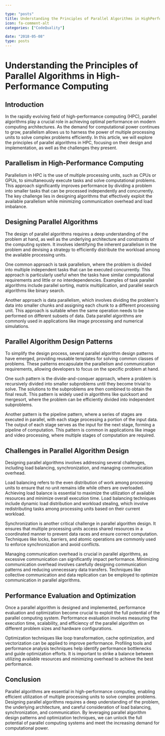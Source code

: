```yaml
---

type: "posts"
title: Understanding the Principles of Parallel Algorithms in HighPerformance Computing
icon: fa-comment-alt
categories: ["CodeQuality"]

date: "2018-05-08"
type: posts
---
```





# Understanding the Principles of Parallel Algorithms in High-Performance Computing

## Introduction

In the rapidly evolving field of high-performance computing (HPC), parallel algorithms play a crucial role in achieving optimal performance on modern computing architectures. As the demand for computational power continues to grow, parallelism allows us to harness the power of multiple processing units to solve complex problems efficiently. In this article, we will explore the principles of parallel algorithms in HPC, focusing on their design and implementation, as well as the challenges they present.

## Parallelism in High-Performance Computing

Parallelism in HPC is the use of multiple processing units, such as CPUs or GPUs, to simultaneously execute tasks and solve computational problems. This approach significantly improves performance by dividing a problem into smaller tasks that can be processed independently and concurrently. The key challenge lies in designing algorithms that effectively exploit the available parallelism while minimizing communication overhead and load imbalance.

## Designing Parallel Algorithms

The design of parallel algorithms requires a deep understanding of the problem at hand, as well as the underlying architecture and constraints of the computing system. It involves identifying the inherent parallelism in the problem and devising a strategy to efficiently distribute the workload among the available processing units.

One common approach is task parallelism, where the problem is divided into multiple independent tasks that can be executed concurrently. This approach is particularly useful when the tasks have similar computational requirements and little or no interdependencies. Examples of task parallel algorithms include parallel sorting, matrix multiplication, and parallel search algorithms like binary search.

Another approach is data parallelism, which involves dividing the problem's data into smaller chunks and assigning each chunk to a different processing unit. This approach is suitable when the same operation needs to be performed on different subsets of data. Data parallel algorithms are commonly used in applications like image processing and numerical simulations.

## Parallel Algorithm Design Patterns

To simplify the design process, several parallel algorithm design patterns have emerged, providing reusable templates for solving common classes of problems. These patterns encapsulate the parallelism and communication requirements, allowing developers to focus on the specific problem at hand.

One such pattern is the divide-and-conquer approach, where a problem is recursively divided into smaller subproblems until they become trivial to solve. The solutions to the subproblems are then combined to obtain the final result. This pattern is widely used in algorithms like quicksort and mergesort, where the problem can be efficiently divided into independent subproblems.

Another pattern is the pipeline pattern, where a series of stages are executed in parallel, with each stage processing a portion of the input data. The output of each stage serves as the input for the next stage, forming a pipeline of computation. This pattern is common in applications like image and video processing, where multiple stages of computation are required.

## Challenges in Parallel Algorithm Design

Designing parallel algorithms involves addressing several challenges, including load balancing, synchronization, and managing communication overhead.

Load balancing refers to the even distribution of work among processing units to ensure that no unit remains idle while others are overloaded. Achieving load balance is essential to maximize the utilization of available resources and minimize overall execution time. Load balancing techniques include dynamic load distribution and workload stealing, which involve redistributing tasks among processing units based on their current workload.

Synchronization is another critical challenge in parallel algorithm design. It ensures that multiple processing units access shared resources in a coordinated manner to prevent data races and ensure correct computation. Techniques like locks, barriers, and atomic operations are commonly used to enforce synchronization and avoid conflicts.

Managing communication overhead is crucial in parallel algorithms, as excessive communication can significantly impact performance. Minimizing communication overhead involves carefully designing communication patterns and reducing unnecessary data transfers. Techniques like collective communication and data replication can be employed to optimize communication in parallel algorithms.

## Performance Evaluation and Optimization

Once a parallel algorithm is designed and implemented, performance evaluation and optimization become crucial to exploit the full potential of the parallel computing system. Performance evaluation involves measuring the execution time, scalability, and efficiency of the parallel algorithm on different problem sizes and hardware configurations.

Optimization techniques like loop transformation, cache optimization, and vectorization can be applied to improve performance. Profiling tools and performance analysis techniques help identify performance bottlenecks and guide optimization efforts. It is important to strike a balance between utilizing available resources and minimizing overhead to achieve the best performance.

## Conclusion

Parallel algorithms are essential in high-performance computing, enabling efficient utilization of multiple processing units to solve complex problems. Designing parallel algorithms requires a deep understanding of the problem, the underlying architecture, and careful consideration of load balancing, synchronization, and communication. By leveraging parallel algorithm design patterns and optimization techniques, we can unlock the full potential of parallel computing systems and meet the increasing demand for computational power.